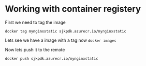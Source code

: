 # Working with container registery


First we need to tag the image 

`
docker tag mynginxstatic sjkpdk.azurecr.io/mynginxstatic
`

Lets see we have a image with a tag now
`
docker images
`

Now lets push it to the remote

`
docker push sjkpdk.azurecr.io/mynginxstatic
`
